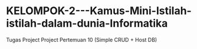 # KELOMPOK-2---Kamus-Mini-Istilah-istilah-dalam-dunia-Informatika
Tugas Project Project Pertemuan 10 (Simple CRUD + Host DB)

